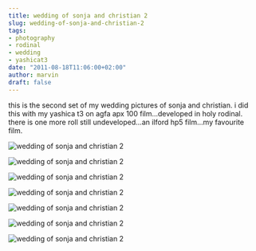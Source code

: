 ```yaml
---
title: wedding of sonja and christian 2
slug: wedding-of-sonja-and-christian-2
tags:
- photography
- rodinal
- wedding
- yashicat3
date: "2011-08-18T11:06:00+02:00"
author: marvin
draft: false
---
```

this is the second set of my wedding pictures of sonja and christian. i
did this with my yashica t3 on agfa apx 100 film...developed in holy
rodinal. there is one more roll still undeveloped...an ilford hp5
film...my favourite film.

![wedding of sonja and christian 2](/images/6055706432_f755927426_b.jpg)

![wedding of sonja and christian 2](/images/6055157677_e05f1b3a69_b.jpg)

![wedding of sonja and christian 2](/images/6055705844_6b2498e078_b.jpg)

![wedding of sonja and christian 2](/images/6055156729_66931af74f_b.jpg)

![wedding of sonja and christian 2](/images/6055705456_a0fdfeeb43_b.jpg)

![wedding of sonja and christian 2](/images/6055155961_ce51a9d302_b.jpg)

![wedding of sonja and christian 2](/images/6055155709_55b3203cdc_b.jpg)